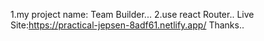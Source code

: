 1.my project name: Team Builder...
2.use react Router..
Live Site:https://practical-jepsen-8adf61.netlify.app/
Thanks..
